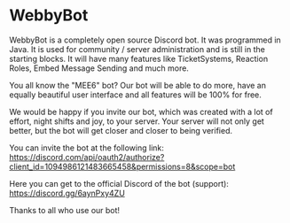# WebbyBot
WebbyBot is a completely open source Discord bot.
It was programmed in Java. It is used for community / server administration and is still in the starting blocks. 
It will have many features like TicketSystems, Reaction Roles, Embed Message Sending and much more. 

You all know the "MEE6" bot?
Our bot will be able to do more, have an equally beautiful user interface and all features will be 100% for free.

We would be happy if you invite our bot, which was created with a lot of effort, night shifts and joy, to your server. 
Your server will not only get better, but the bot will get closer and closer to being verified.

You can invite the bot at the following link:
https://discord.com/api/oauth2/authorize?client_id=1094986121483665458&permissions=8&scope=bot

Here you can get to the official Discord of the bot (support):
https://discord.gg/6aynPxy4ZU

Thanks to all who use our bot!
